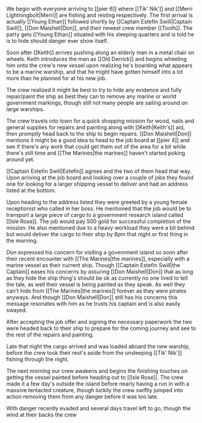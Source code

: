 We begin with everyone arriving to [[pier 6]] where [[Tik' Nik']] and [[Merri Lightningbolt|Merri]] are fishing and resting respectively. The first arrival is actually [[Young Ethan]] followed shortly by [[Captain Estefin Swill|Captain Swill]], [[Don Maishell|Don]], and their newest crew member [[Tooth]]. The party gets [[Young Ethan]] situated with his sleeping quarters and is told he is to hide should danger ever show itself.

Soon after [[Keith]] arrives pushing along an elderly man in a metal chair on wheels. Keith introduces the man as [[Old Derrick]] and begins wheeling him onto the crew's new vessel upon realizing he's boarding what appears to be a marine warship, and that he might have gotten himself into a lot more than he planned for at his new job.

The crew realized it might be best to try to hide any evidence and fully repair/paint the ship as best they can to remove any marine or world government markings, though still not many people are sailing around on large warships.

The crew travels into town for a quick shopping mission for wood, nails and general supplies for repairs and painting along with [[Keith|Keith's]] aid, then promptly head back to the ship to begin repairs. [[Don Maishell|Don]] mentions it might be a good idea to head to the job board at [[pier 4]] and see if there's any work that could get them out of the area for a bit while there's still time and [[The Marines|the marines]] haven't started poking around yet.

[[Captain Estefin Swill|Estefin]] agrees and the two of them head that way. Upon arriving at the job board and looking over a couple of jobs they found one for looking for a larger shipping vessel to deliver and had an address listed at the bottom.

Upon heading to the address listed they were greeted by a young female receptionist who called in her boss. He mentioned that the job would be to transport a large piece of cargo to a government research island called [[Isle Rose]]. The job would pay 500 gold for successful completion of the mission. He also mentioned due to a heavy workload they were a bit behind but would deliver the cargo to their ship by 8pm that night or first thing in the morning.

Don expressed his concern for visiting a government island so soon after their recent encounter with [[The Marines|the marines]], especially with a marine vessel as their current ship. Though [[Captain Estefin Swill|the Captain]] eases his concerns by assuring [[Don Maishell|Don]] that as long as they hide the ship thing's should be ok as currently no one lived to tell the tale, as well their vessel is being painted as they speak. As well they can't hide from [[The Marines|the marines]] forever as they were pirates anyways. And though [[Don Maishell|Don]] still has his concerns this message resonates with him as he trusts his captain and is also easily swayed.

After accepting the job offer and signing the necessary paperwork the two were headed back to their ship to prepare for the coming journey and see to the rest of the repairs and painting.

Late that night the cargo arrived and was loaded aboard the new warship, before the crew took their rest's aside from the unsleeping [[Tik' Nik']] fishing through the night.

The next morning our crew awakens and begins the finishing touches on getting the vessel painted before heading out to [[Isle Rose]]. The crew made it a few day's outside the island before nearly having a run in with a massive tentacled creature, though luckily the crew swiftly jumped into action removing them from any danger before it was too late.

With danger recently evaded and several days travel left to go, though the wind at their backs the crew
